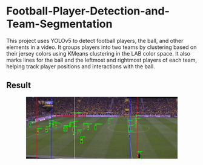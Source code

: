 # Football-Player-Detection-and-Team-Segmentation

This project uses YOLOv5 to detect football players, the ball, and other elements in a video. It groups players into two teams by clustering based on their jersey colors using KMeans clustering in the LAB color space. It also marks lines for the ball and the leftmost and rightmost players of each team, helping track player positions and interactions with the ball.

## Result
<p align="center">
  <img src="predicted_image_with_lines.png" alt="Centered Image" width="400">
</p>

